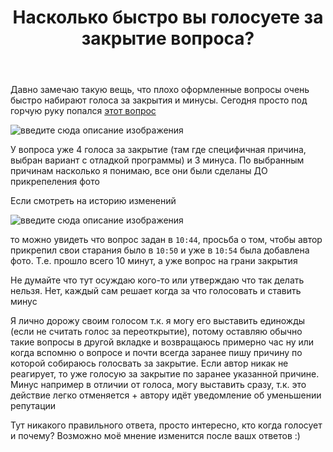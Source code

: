 ﻿---
title: "Насколько быстро вы голосуете за закрытие вопроса?"
se.owner.user_id: 385375
se.owner.display_name: "EzioMercer"
se.owner.link: "https://ru.meta.stackoverflow.com/users/385375/eziomercer"
se.link: "https://ru.meta.stackoverflow.com/questions/12281/%d0%9d%d0%b0%d1%81%d0%ba%d0%be%d0%bb%d1%8c%d0%ba%d0%be-%d0%b1%d1%8b%d1%81%d1%82%d1%80%d0%be-%d0%b2%d1%8b-%d0%b3%d0%be%d0%bb%d0%be%d1%81%d1%83%d0%b5%d1%82%d0%b5-%d0%b7%d0%b0-%d0%b7%d0%b0%d0%ba%d1%80%d1%8b%d1%82%d0%b8%d0%b5-%d0%b2%d0%be%d0%bf%d1%80%d0%be%d1%81%d0%b0"
se.question_id: 12281
se.post_type: question
---
<p>Давно замечаю такую вещь, что плохо оформленные вопросы очень быстро набирают голоса за закрытия и минусы. Сегодня просто под горчую руку попался <a href="https://ru.stackoverflow.com/questions/1482693/%d0%9a%d0%b0%d0%ba-%d1%81%d0%be%d1%80%d1%82%d0%b8%d1%80%d0%be%d0%b2%d0%b0%d1%82%d1%8c-%d1%87%d0%b8%d1%81%d0%bb%d0%b0-%d0%b8%d0%b7-%d0%bc%d0%b0%d1%81%d1%81%d0%b8%d0%b2%d0%b0-%d1%87%d0%b5%d1%82%d0%bd%d1%8b%d0%b5-%d0%b8-%d0%bd%d0%b5%d1%87%d0%b5%d1%82%d0%bd%d1%8b%d0%b5-%d0%b2-%d0%bf%d1%83%d1%81%d1%82%d1%8b%d0%b5-%d0%bc%d0%b0%d1%81%d1%81%d0%b8%d0%b2%d1%8b">этот вопрос</a></p>
<p><img src="https://i.stack.imgur.com/TVhvI.png" alt="введите сюда описание изображения" /></p>
<p>У вопроса уже 4 голоса за закрытие (там где специфичная причина, выбран вариант с отладкой программы) и 3 минуса. По выбранным причинам насколько я понимаю, все они были сделаны ДО прикрепеления фото</p>
<p>Если смотреть на историю изменений</p>
<p><img src="https://i.stack.imgur.com/6E2ih.png" alt="введите сюда описание изображения" /></p>
<p>то можно увидеть что вопрос задан в <code>10:44</code>, просьба о том, чтобы автор прикрепил свои старания было в <code>10:50</code> и уже в <code>10:54</code> была добавлена фото. Т.е. прошло всего 10 минут, а уже вопрос на грани закрытия</p>
<p>Не думайте что тут осуждаю кого-то или утверждаю что так делать нельзя. Нет, каждый сам решает когда за что голосовать и ставить минус</p>
<p>Я лично дорожу своим голосом т.к. я могу его выставить единожды (если не считать голос за переоткрытие), потому оставляю обычно такие вопросы в другой вкладке и возвращаюсь примерно час ну или когда вспомню о вопросе и почти всегда заранее пишу причину по которой собираюсь голосвать за закрытие. Если автор никак не реагирует, то уже голосую за закрытие по заранее указанной причине. Минус например в отличии от голоса, могу выставить сразу, т.к. это действие легко отменяется + автору идёт уведомление об уменьшении репутации</p>
<p>Тут никакого правильного ответа, просто интересно, кто когда голосует и почему? Возможно моё мнение изменится после вашх ответов :)</p>
